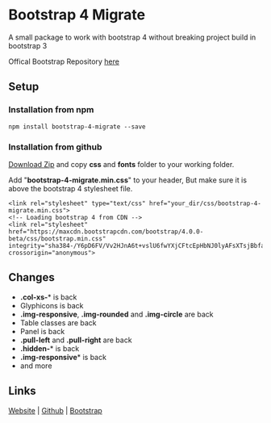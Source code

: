 # Bootstrap 4 Migrate

A small package to work with bootstrap 4 without breaking project build in bootstrap 3

Offical Bootstrap Repository [here](https://github.com/twbs/bootstrap)

## Setup

### Installation from npm
```
npm install bootstrap-4-migrate --save
```

### Installation from github

[Download Zip](https://github.com/susonwaiba/bootstrap-4-migrate/archive/master.zip) and copy **css** and **fonts** folder to your working folder.

Add "**bootstrap-4-migrate.min.css**" to your header, But make sure it is above the bootstrap 4 stylesheet file.
```
<link rel="stylesheet" type="text/css" href="your_dir/css/bootstrap-4-migrate.min.css">
<!-- Loading bootstrap 4 from CDN -->
<link rel="stylesheet" href="https://maxcdn.bootstrapcdn.com/bootstrap/4.0.0-beta/css/bootstrap.min.css" integrity="sha384-/Y6pD6FV/Vv2HJnA6t+vslU6fwYXjCFtcEpHbNJ0lyAFsXTsjBbfaDjzALeQsN6M" crossorigin="anonymous">
```

## Changes
- **.col-xs-*** is back
- Glyphicons is back
- **.img-responsive**, **.img-rounded** and **.img-circle** are back
- Table classes are back
- Panel is back
- **.pull-left** and **.pull-right** are back
- **.hidden-*** is back
- **.img-responsive*** is back
- and more

## Links
[Website](http://susonwaiba.com) | [Github](https://github.com/susonwaiba) | [Bootstrap](https://github.com/twbs/bootstrap)

